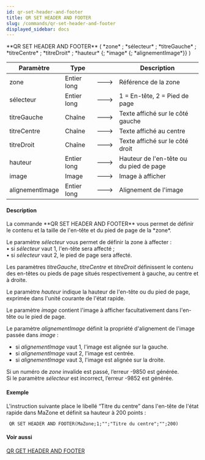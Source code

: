 ```yaml
---
id: qr-set-header-and-footer
title: QR SET HEADER AND FOOTER
slug: /commands/qr-set-header-and-footer
displayed_sidebar: docs
---
```


<!--REF #_command_.QR SET HEADER AND FOOTER.Syntax-->**QR SET HEADER AND FOOTER** ( *zone* ; *sélecteur* ; *titreGauche* ; *titreCentre* ; *titreDroit* ; *hauteur* {; *image* {; *alignementImage*}} )<!-- END REF-->
<!--REF #_command_.QR SET HEADER AND FOOTER.Params-->
| Paramètre | Type |  | Description |
| --- | --- | --- | --- |
| zone | Entier long | &#x1F852; | Référence de la zone |
| sélecteur | Entier long | &#x1F852; | 1 = En-tête, 2 = Pied de page |
| titreGauche | Chaîne | &#x1F852; | Texte affiché sur le côté gauche |
| titreCentre | Chaîne | &#x1F852; | Texte affiché au centre |
| titreDroit | Chaîne | &#x1F852; | Texte affiché sur le côté droit |
| hauteur | Entier long | &#x1F852; | Hauteur de l'en-tête ou du pied de page |
| image | Image | &#x1F852; | Image à afficher |
| alignementImage | Entier long | &#x1F852; | Alignement de l'image |

<!-- END REF-->

#### Description 

<!--REF #_command_.QR SET HEADER AND FOOTER.Summary-->La commande **QR SET HEADER AND FOOTER** vous permet de définir le contenu et la taille de l'en-tête et du pied de page de la *zone*.<!-- END REF--> 

Le paramètre *sélecteur* vous permet de définir la zone à affecter :   
• si *sélecteur* vaut 1, l'en-tête sera affecté ;   
• si *sélecteur* vaut 2, le pied de page sera affecté.

Les paramètres *titreGauche*, *titreCentre* et *titreDroit* définissent le contenu des en-têtes ou pieds de page situés respectivement à gauche, au centre et à droite. 

Le paramètre *hauteur* indique la hauteur de l'en-tête ou du pied de page, exprimée dans l'unité courante de l'état rapide. 

Le paramètre *image* contient l'image à afficher facultativement dans l'en-tête ou le pied de page. 

Le paramètre *alignementImage* définit la propriété d'alignement de l'image passée dans *image* :

* si *alignementImage* vaut 1, l'image est alignée sur la gauche.
* si *alignementImage* vaut 2, l'image est centrée.
* si *alignementImage* vaut 3, l'image est alignée sur la droite.

Si un numéro de *zone* invalide est passé, l’erreur -9850 est générée.  
Si le paramètre *sélecteur* est incorrect, l’erreur -9852 est générée.

#### Exemple 

L'instruction suivante place le libellé “Titre du centre” dans l'en-tête de l'état rapide dans MaZone et définit sa hauteur à 200 points :

```4d
 QR SET HEADER AND FOOTER(MaZone;1;"";"Titre du centre";"";200)
```

#### Voir aussi 

[QR GET HEADER AND FOOTER](qr-get-header-and-footer.md)  